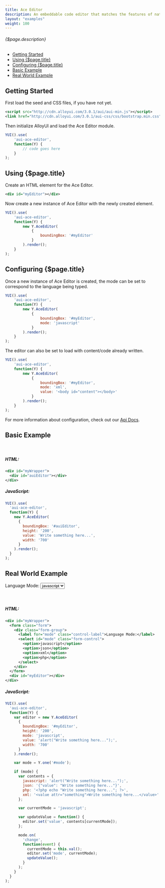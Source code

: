 ```yaml
---
title: Ace Editor
description: An embeddable code editor that matches the features of native editors.
layout: "examples"
weight: 100
---
```


###### {$page.description}

- [Getting Started](#1)
- [Using {$page.title}](#2)
- [Configuring {$page.title}](#3)
- [Basic Example](#4)
- [Real World Example](#5)

<article id="1">

## Getting Started

First load the seed and CSS files, if you have not yet.

```xml
<script src="http://cdn.alloyui.com/3.0.1/aui/aui-min.js"></script>
<link href="http://cdn.alloyui.com/3.0.1/aui-css/css/bootstrap.min.css" rel="stylesheet"></link>
```

Then initialize AlloyUI and load the Ace Editor module.

```javascript
YUI().use(
	'aui-ace-editor',
	function(Y) {
		// code goes here
	}
);
```

</article>

<article id="2">

## Using {$page.title}

Create an HTML element for the Ace Editor.

```xml
<div id="myEditor"></div>
```

Now create a new instance of Ace Editor with the newly created element.

```javascript
YUI().use(
	'aui-ace-editor',
	function(Y) {
		new Y.AceEditor(
			{
				boundingBox: '#myEditor'
			}
		).render();
	}
);
```

</article>

<article id="3">

## Configuring {$page.title}

Once a new instance of Ace Editor is created, the mode can be set to correspond to the language being typed.

```javascript
YUI().use(
	'aui-ace-editor',
	function(Y) {
		new Y.AceEditor(
			{
				boundingBox: '#myEditor',
				mode: 'javascript'
			}
		).render();
	}
);
```

The editor can also be set to load with content/code already written.

```javascript
YUI().use(
	'aui-ace-editor',
	function(Y) {
		new Y.AceEditor(
			{
				boundingBox: '#myEditor',
				mode: 'xml',
				value: '<body id="content"></body>'
			}
		).render();
	}
);
```

<div class="alert alert-success">
	For more information about configuration, check out our <a href="http://alloyui.com/api/modules/aui-ace-editor.html" target="_blank"> Api Docs</a>.
</div>

</article>

<article id="4">

## Basic Example


<div id="myWrapper">
  <div id="auiEditor"></div>
</div>

<style>
{literal}
	#myWrapper {
	  margin-bottom: 20px;
	}
	#auiEditor {
	  z-index: 2;
	}
{/literal}
</style>

<script type="text/javascript">
{literal}
	YUI().use(
		'aui-ace-editor',
		function(Y) {
			new Y.AceEditor(
				{
					boundingBox: '#auiEditor',
					height: '200',
					value: 'Write something here...',
					width: '700'
				}
			).render();
		}
	);
{/literal}
</script>
<br>

##### HTML:
```xml
<div id="myWrapper">
  <div id="auiEditor"></div>
</div>
```

##### JavaScript:
```javascript
YUI().use(
  'aui-ace-editor',
  function(Y) {
    new Y.AceEditor(
      {
        boundingBox: '#auiEditor',
        height: '200',
        value: 'Write something here...',
        width: '700'
      }
    ).render();
  }
);
```

</article>

<article id="5">

## Real World Example


<div id="myWrapper">
  <form class="form">
    <div class="form-group">
      <label for="mode" class="control-label">Language Mode:</label>
      <select id="mode" class="form-control">
        <option>javascript</option>
        <option>json</option>
        <option>xml</option>
        <option>php</option>
      </select>
    </div>
  </form>
  <div id="myEditor"></div>
</div>

<script type="text/javascript">
{literal}
	YUI().use(
		'aui-ace-editor',
		function(Y) {
			var editor = new Y.AceEditor(
				{
					boundingBox: '#myEditor',
					height: '200',
					mode: 'javascript',
					value: 'alert("Write something here...");',
					width: '700'
				}
			).render();
			var mode = Y.one('#mode');
			if (mode) {
				var contents = {
					javascript: 'alert("Write something here...");',
					json: '{"value": "Write something here..."}',
					php: '<?php echo "Write something here..."; ?>',
					xml: '<value attr="something">Write something here...</value>'
				};
				var currentMode = 'javascript';
				var updateValue = function() {
					editor.set('value', contents[currentMode]);
				};
				mode.on(
					'change',
					function(event) {
						currentMode = this.val();
						editor.set('mode', currentMode);
						updateValue();
					}
				);
			}
		}
	);
{/literal}
</script>
<br>

##### HTML:
```xml
<div id="myWrapper">
  <form class="form">
    <div class="form-group">
      <label for="mode" class="control-label">Language Mode:</label>
      <select id="mode" class="form-control">
        <option>javascript</option>
        <option>json</option>
        <option>xml</option>
        <option>php</option>
      </select>
    </div>
  </form>
  <div id="myEditor"></div>
</div>
```

##### JavaScript:
```javascript
YUI().use(
  'aui-ace-editor',
  function(Y) {
    var editor = new Y.AceEditor(
      {
        boundingBox: '#myEditor',
        height: '200',
        mode: 'javascript',
        value: 'alert("Write something here...");',
        width: '700'
      }
    ).render();

    var mode = Y.one('#mode');

    if (mode) {
      var contents = {
        javascript: 'alert("Write something here...");',
        json: '{"value": "Write something here..."}',
        php: '<?php echo "Write something here..."; ?>',
        xml: '<value attr="something">Write something here...</value>'
      };

      var currentMode = 'javascript';

      var updateValue = function() {
        editor.set('value', contents[currentMode]);
      };

      mode.on(
        'change',
        function(event) {
          currentMode = this.val();
          editor.set('mode', currentMode);
          updateValue();
        }
      );
    }
  }
);
```

</article>
